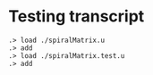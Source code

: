 # Testing transcript

```ucm
.> load ./spiralMatrix.u
.> add
.> load ./spiralMatrix.test.u
.> add
```
